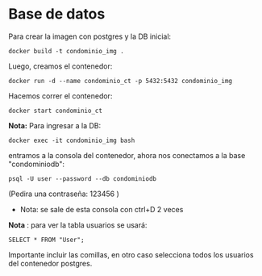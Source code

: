 # Base de datos

Para crear la imagen con postgres y la DB inicial: 
```
docker build -t condominio_img .
```
Luego, creamos el contenedor:
```
docker run -d --name condominio_ct -p 5432:5432 condominio_img
```
Hacemos correr el contenedor:
```
docker start condominio_ct
```
**Nota:** Para ingresar a la DB:
```
docker exec -it condominio_img bash
```
entramos a la consola del contenedor, ahora nos conectamos a la base "condominiodb":
```
psql -U user --password --db condominiodb
```
(Pedira una contraseña: 123456 )
* Nota: se sale de esta consola con ctrl+D 2 veces

**Nota** : para ver la tabla usuarios se usará:
```
SELECT * FROM "User";
```
Importante incluir las comillas, en otro caso selecciona todos los usuarios del contenedor postgres.